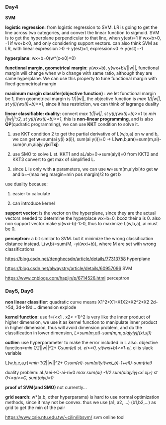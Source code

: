 ### Day4

**SVM**

**logistic regression**: from logistic regression to SVM. LR is going to get the line across two categories, and convert the linear function to sigmoid. SVM is to get the hyperplane perpendicular to that line, when y(est)=1 if wx+b>0, -1 if wx+b<0, and only considering support vectors. can also think SVM as LR, with linear expression >0 -> y(est)=1, expression<0 -> y(est)=-1

**hyperplane**: wx+b=0(w*(x-x0)=0)

**functional margin, geometrical margin**: y(wx+b), y(wx+b)/||w||, functional margin will change when w b change with same ratio, although they are same hyperplane. We can use this property to tune functional margin with fixed geometrical margin

**maximum margin classifer(objective function)** : we let functional margin be 1, then geometrical margin is 1/||w||, the objective function is *max 1/||w||, st y(i)(wx(i)+b)>=1*, since it has restriction, we can think of lagrange duality

**linear classifiable: duality**:  convert *max 1/||w||, st y(i)(wx(i)+b)>=1* to *min ||w||^/2, st y(i)(wx(i)+b)>=1*, this is **non-linear programming**, and is also **QP**(qudratic programming), we can use **KKT** condition to solve it. 

1. use KKT condition 2 to get the partial derivative of L(w,b,a) on w and b, we can get **w**=sum(ai y(i) **x**(i)), sum(ai y(i))=0 -> L(**wn**,b,**am**)=sum(m,ai)-sum(m,m,aiajyiyj**xi**T**xj**)

2. use SMO to solve L st. KKT1 and aL/ab=0->sum(aiyi)=0 from KKT2 and KKT3 convert to get max of simplified L.

3. since L is only with **a** parameters, we can use **w**=sum(m,aiyixi)to get **w** and b=-(max neg margin+min pos margin)/2 to get b

use duality because:

1. easier to calculate

2. can introduce kernel

**support vector**: is the vector on the hyperplane, since they are the actual vectors needed to determine the hyperplace wx+b=0, bcoz their a is 0. also non support vector make yi(wxi-b)-1>0, thus to maximize L(w,b,a), ai must be 0. 


**perceptron**: a bit similar to SVM. but it minimize the wrong classification distance instead. L(w,b)=sum(M, -yi(wxi+b)), where M are set with wrong classifications

<https://blog.csdn.net/denghecsdn/article/details/77313758> hyperplane

<https://blog.csdn.net/alwaystry/article/details/60957096> SVM

<https://www.cnblogs.com/hapjin/p/6714526.html> perceptron

### Day5, Day6

**non linear classifier**: quadratic curve means X1^2+X1+X1X2+X2^2+X2 2d->5d, 3d->19d... dimension explode

**kernel function**: use f=(<x1 . x2> +1)^2 is very like the inner product of higher dimension, we use it as kernel function to manipulate inner product in higher dimension, thus will avoid dimension problem, and do the classification in lower dimension, *L=sum(m,ai)-sum(m,m,aiajyiyjf(xi,xj))*

**outlier**: use hyperparameter to make the error included in L also. objective function=*min 1/2*||w||^2+ C*sum(ei) st. ei>=0, yi(wxi+b)>=1-ei*, ei is slack variable

L(w,b,e,a,r)=*min 1/2*||w||^2+ C*sum(ei)-sum(ai(yi(wxi_b)-1+ei))-sum(riei)*

duality problem: aL/aei->C-ai-ri=0 *max sum(ai) -1/2 sum(aiajyiyj<xi.xj>) st 0<=ai<=C, sum(aiyi)=0*

**proof of SVM(and SMO)** not currently...

**grid search**: w*(a,b, other hyperparams) is hard to use normal optimization methods, since it may not be convex. thus we use (a1, a2, ...) (b1,b2,...) as grid to get the min of the pair

<https://www.csie.ntu.edu.tw/~cjlin/libsvm/> svm online tool

